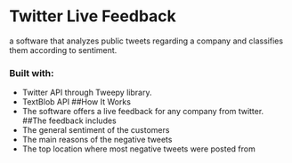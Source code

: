 # Twitter Live Feedback
a software that analyzes public tweets regarding a company and classifies them according to sentiment.
### Built with:
- Twitter API through Tweepy library.
- TextBlob API
##How It Works
- The software offers a live feedback for any company from twitter.
##The feedback includes
- The general sentiment of the customers 
- The main reasons of the negative tweets
- The top location where most negative tweets were posted from
